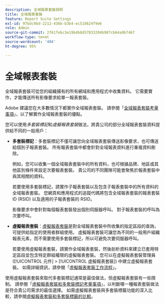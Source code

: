 ```yaml
---
description: 全域報表套裝說明
title: 全域報表套裝
feature: Report Suite Settings
exl-id: 97bdc9bd-2212-436b-b3b4-ec518624f9e6
role: Admin
source-git-commit: 2f61febc3e19b4b8d57833204b987cb64a9b7467
workflow-type: tm+mt
source-wordcount: '404'
ht-degree: 95%

---
```


# 全域報表套裝

全域報表套裝可從您的組織擁有的所有網域和應用程式中收集資料。 它需要實作，才能傳送所有影像要求給單一報表套裝。

Adobe 建議您在大多數情況下都實作全域報表套裝。 請參閱「[全域報表套裝考量事項](https://experienceleague.adobe.com/docs/analytics/implementation/prepare/global-rs.html?lang=zh-Hant)」，以了解實作全域報表套裝的優點。

您可以使用&#x200B;*多套裝標記*&#x200B;和&#x200B;*虛擬報表套裝*&#x200B;做法，將貴公司的部分全域報表套裝資料提供給不同的一般用戶：

* **多套裝標記**：多套裝標記不僅可讓您向全域報表套裝傳送影像要求，也可傳送給個別子報表套裝。 所有報表套裝中都會針對全域報表資料進行重複資料刪除。

  例如，您可以收集一個全域報表套裝中的所有資料，也可根據品牌、地區或其他區別條件來設定次要報表套裝。 貴公司的不同團隊可能會聚焦於報表套裝中與其相關的資料。

  若要使用多套裝標記，請實作子報表套裝以及包含子報表套裝中的所有資料的全域報表套裝。 您網頁和應用程式的追蹤代碼將包含全域報表套裝的報表套裝 ID (RSID) 以及適用的子報表套裝的 RSID。<!-- Wording/be more specific? And include any links? -->

  影像要求中會針對每個報表套裝發出個別伺服器呼叫。 對子報表套裝的呼叫為次要呼叫。

* **虛擬報表套裝**：[虛擬報表套裝](/help/components/vrs/vrs-about.md)是對全域報表套裝中所收集的指定區段的查詢，可提供給指定的使用者群組使用。 虛擬報表套裝可讓您為不同的一般用戶組織報表元素，而不需要使用多套裝標記，所以可避免次要伺服器呼叫。

  若要使用虛擬報表套裝，請實作全域報表套裝，然後剖析資料來建立已套用特定區段並包含特定群組權限的虛擬報表套裝。 您可以在虛擬報表套裝管理員 ([!UICONTROL 元件] > [!UICONTROL 虛擬報表套裝]) 中建立虛擬報表套裝。 如需詳細資訊，請參閱「[虛擬報表套裝工作流程](/help/components/vrs/c-workflow-vrs/vrs-workflow.md)」。

使用虛擬報表套裝來取代多套裝標記通常是最佳做法，但虛擬報表套裝有一些限制。 請參閱「[虛擬報表套裝和多套裝標記考量事項](/help/components/vrs/vrs-considerations.md)」，以判斷哪一種報表套裝做法是符合貴公司需求的最佳選擇。 如需虛擬報表套裝與多套裝標籤功能的深入比較，請參閱[虛擬報表套裝和多套裝標籤的比較](/help/components/vrs/vrs-about.md#section_317E4D21CCD74BC38166D2F57D214F78)。

<!---## Rollup reports

>[!NOTE]
>
>[!DNL Reports & Analytics] is the only tool that supported rollup reports. Reports & Analytics was end-of-lifed on January 17, 2024.

Limitations of Rollup Reports {#limitations-rollups}

* Rollups provide total data, but they do not report individual values in reports. For example, eVar1 values are not included, but their aggregate total can be.
* Data is not deduplicated when the rollup combines data across report suites.
* Rollups run nightly at midnight.
* When you add a report suite to an existing rollup, historical data is not included in the rollup.
* All child report suites must have data in them for a rollup to function. If new report suites are included in a rollup, make sure to send at least one page view to each of those report suites.
* Rollup report suites can include a maximum of 40 child report suites.
* Rollup report suites can include a maximum of 100 events.
* Data contained in rollup report suites does not support breakdowns or segments.
* The Pages report is replaced with the Most Popular Sites report, which reports on metrics at the child-suite level.

## Comparison of Global Report Suite and Rollup Report  Features

**Secondary server calls**: Rollups do not incur any additional server calls beyond what a single report suite collects. If your organization uses multi-suite tagging, secondary server calls are made for each additional report suite included in an image request.

>[!TIP]
>
>If you use only a global report suite with [virtual report suites](/help/components/vrs/vrs-considerations.md), no secondary server calls are needed.

**Implementation changes**: Rollups do not require any implementation changes, while global report suites require you to include the global report suite ID in your implementation.

**Duplication**: Global report suites deduplicate unique visitors, while rollups do not. For example, if a user visits three of your domains in the same day, rollups would count three daily unique visitors. Global report suites would record one unique visitor.

**Time frame**: Rollups are only processed at midnight each night, while global report suites report data with standard latency.

**Breadth**: Rollups have no way to communicate between report suites. Global report suites can attribute credit to conversion variables between report suites and provide pathing across report suites.

**Historical data**: Rollups can aggregate historical data, while global report suites only report data from the point they were implemented.

**Reports**: Global report suites provide data on all dimensions; rollups provide aggregate data on only high-level reports.

**Supported products**: Rollups could only be used in Reports & Analytics. They are not supported in Analysis Workspace, or Data Warehouse. Global report suites can be used across all products.

**Number of aggregated report suites**: Rollups only support a maximum of 40 child report suites. Global report suites can be implemented on any number of domains or apps that you own.--->
